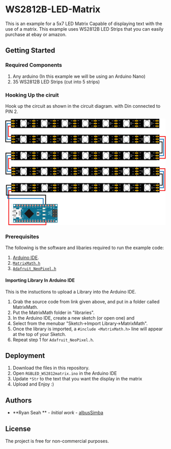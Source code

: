 # WS2812B-LED-Matrix
This is an example for a 5x7 LED Matrix Capable of displaying text with the use of a matrix. This example uses WS2812B LED Strips that you can easily purchase at ebay or amazon. 

## Getting Started
### Required Components
1) Any arduino (In this example we will be using an Arduino Nano)
2) 35 WS2812B LED Strips (cut into 5 strips)
### Hooking Up the ciruit
Hook up the circuit as shown in the circuit diagram. with Din connected to PIN 2.

![Alt text](CircuitDiagram.jpg?width=50)

### Prerequisites
The following is the software and libaries required to  run the example code:

1) [Arduino IDE](https://www.arduino.cc/en/main/software).
2) [`MatrixMath.h`](https://github.com/eecharlie/MatrixMath)
3) [`Adafruit_NeoPixel.h`](https://github.com/adafruit/Adafruit_NeoPixel)

#### Importing Library In Arduino IDE
This is the instuctions to upload a Library into the Arduino IDE.

1) Grab the source code from link given above, and put in a folder called MatrixMath.
2) Put the MatrixMath folder in "libraries\".
3) In the Arduino IDE, create a new sketch (or open one) and
4) Select from the menubar "Sketch->Import Library->MatrixMath".
5) Once the library is imported, a `#include <MatrixMath.h>` line will appear at the top of your Sketch.
6) Repeat step 1 for `Adafruit_NeoPixel.h`.

## Deployment
1) Download the files in this repository. 
2) Open `RGBLED_WS2812matrix.ino` in the Arduino IDE
3) Update `*Str` to the text that you want the display in the matrix 
4) Upload and Enjoy :)

## Authors
* **Ryan Seah ** - *Initial work* - [albusSimba]( https://github.com/albusSimba)
## License
The project is free for non-commercial purposes.



